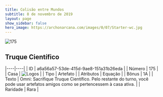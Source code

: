 ```yaml
---
title: Colisão entre Mundos
subtitle: 8 de novembro de 2019
layout: page
show_sidebar: false
hero_image: https://archonarcana.com/images/0/07/Starter-wc.jpg
---
```


![175](https://cdn.keyforgegame.com/media/card_front/pt/452_175_V4PVCX8W5623_pt.png)

## Truque Científico

|----|----|
| ID | a6a56a57-53de-415d-9ae8-151a31b26eda |
| Número | 175 |
| Casa | ![Logos](https://archonarcana.com/images/thumb/c/ce/Logos.png/22px-Logos.png "Logos") |
| Tipo | Artefato |
| Atributos | Equação |
| Bônus | 1A |
| Texto | Omni: Sacrifique Truque Científico.  Pelo restante do turno, você pode usar artefatos amigos como se pertencessem à casa ativa. |
| Raridade | Rara |
